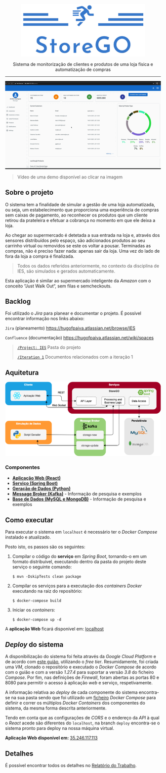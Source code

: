 <p align="center">
  <img  src="/reports/images/logo_transparent_resized.png">
</p>

<p align="center">
Sistema de monitorização de clientes e produtos de uma loja física e automatização de compras
</p>

<hr>

<p align="center">

<a href="https://youtu.be/6S7CLQYnE50">
    <img src="/reports/images/demo.gif" alt="Demo">
  </a>

> Vídeo de uma demo disponível ao clicar na imagem
</p>

## Sobre o projeto

O sistema tem a finalidade de simular a gestão de uma loja automatizada, ou seja, um estabelecimento que proporciona uma experiência de compras sem caixas de pagamento, ao reconhecer os produtos que um cliente retirou da prateleira e efetuar a cobrança no momento em que ele deixa a loja.

Ao chegar ao supermercado é detetada a sua entrada na loja e, através dos sensores distribuídos pelo espaço, são adicionados produtos ao seu carrinho virtual ou removidos se este os voltar a pousar. Terminadas as compras, não é preciso fazer nada: apenas sair da loja. Uma vez do lado de fora da loja a compra é finalizada.

> Todos os dados referidos anteriormente, no contexto da disciplina de IES, são simulados e gerados automaticamente.

Esta aplicação é similar ao supermercado inteligente da _Amazon_ com o conceito “Just Walk Out“, sem filas e sem ​checkouts​.


## Backlog 
Foi utilizado o _Jira_ para planear e documentar o projeto. É possível encontrar informação nos links abaixo:

`Jira` (planeamento) https://hugofpaiva.atlassian.net/browse/IES

`Confluence` (documentação) https://hugofpaiva.atlassian.net/wiki/spaces

> [`/Project: IES`](https://hugofpaiva.atlassian.net/wiki/spaces/IES) Pasta do projeto
>
> [`/Iteration 1`](https://hugofpaiva.atlassian.net/wiki/spaces/I1/overview) Documentos relacionados com a iteração 1 

## Aquitetura

<p align="center">
  <img  src="/reports/images/architecture.png">
</p>

### Componentes

- [**Aplicação Web (React)**](./projreact)
- [**Serviço (Spring Boot)**](./projservice)
- [**Geração de Dados (Python)**](./projDataGeneration)
- [**Message Broker (Kafka)**](./projKafkaBroker) - Informação de pesquisa e exemplos
- [**Base de Dados (MySQL e MongoDB)**](./projDB) - Informação de pesquisa e exemplos

## Como executar

Para executar o sistema em `localhost` é necessário ter o _Docker Compose_ instalado e atualizado.

Posto isto, os passos são os seguintes:

1. Compilar o código do **serviço** em _Spring Boot_, tornando-o em um formato distribuível, executando dentro da pasta do projeto deste serviço o seguinte comando:
   
    ```
    $ mvn -DskipTests clean package
    ```
    
2. Compilar os serviços para a executação dos _containers Docker_ executando na raiz do repositório:
   
    ```
    $ docker-compose build
    ```
    
3. Iniciar os _containers_:
    
    ```
    $ docker-compose up -d
    ```
    
A **aplicação Web** ficará disponível em: [localhost](http://localhost)

## _Deploy_ do sistema

A disponibilização do sistema foi feita através da _Google Cloud Platform_ e de acordo com [este guião](https://cloud.google.com/community/tutorials/docker-compose-on-container-optimized-os), utilizando o _free tier_. Resumidamente, foi criada uma _VM_, clonado o repositório e executado o _Docker Compose_ de acordo com o guião e com a versão _1.27.4_ para suportar a versão _3.8_ do ficheiro _Compose_. Por fim, nas definições de _Firewall_, foram abertas as portas 80 e 8080 para permitir o acesso à aplicação _web_ e serviço, respetivamente.

A informação relativa ao _deploy_ de cada componente do sistema encontra-se na sua pasta sendo que foi utilizado um [ficheiro](./docker-compose.yml) _Docker Compose_ para definir e correr os múltiplos _Docker Containers_ dos componentes do sistema, da mesma forma descrita anteriormente.

Tendo em conta que as configurações de _CORS_ e o endereço da _API_ à qual o _React_ acede são diferentes do `localhost`, na branch `deploy` encontra-se o sistema pronto para deploy na nossa máquina virtual.

**Aplicação Web disponível em:** [35.246.117.113](http://35.246.117.113)

## Detalhes

É possível encontrar todos os detalhes no [Relatório do Trabalho](/reports/relatorio_final.pdf).
